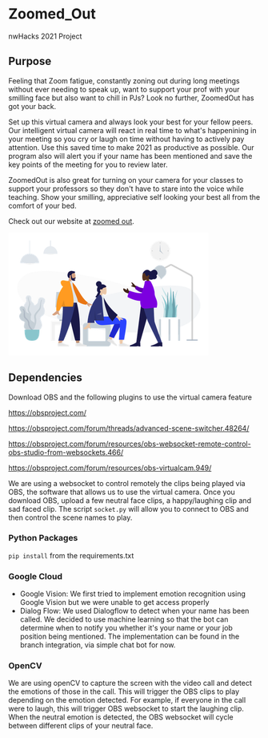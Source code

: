 # Zoomed_Out
nwHacks 2021 Project

## Purpose

Feeling that Zoom fatigue, constantly zoning out during long meetings without ever needing to speak up, want to support your prof with your smilling face but also want to chill in PJs? Look no further, ZoomedOut has got your back.

Set up this virtual camera and always look your best for your fellow peers. Our intelligent virtual camera will react in real time to what's happenining in your meeting so you cry or laugh on time without having to actively pay attention. Use this saved time to make 2021 as productive as possible. Our program also will alert you if your name has been mentioned and save the key points of the meeting for you to review later. 

ZoomedOut is also great for turning on your camera for your classes to support your professors so they don't have to stare into the voice while teaching. Show your smilling, appreciative self looking your best all from the comfort of your bed. 

Check out our website at [zoomed out](https://samihahassan.github.io/Zoomed_Out/).

![zoomedout](zoomedout.png)

## Dependencies

Download OBS and the following plugins to use the virtual camera feature

https://obsproject.com/

https://obsproject.com/forum/threads/advanced-scene-switcher.48264/

https://obsproject.com/forum/resources/obs-websocket-remote-control-obs-studio-from-websockets.466/

https://obsproject.com/forum/resources/obs-virtualcam.949/

We are using a websocket to control remotely the clips being played via OBS, the software that allows us to use the virtual camera. Once you download OBS, upload a few neutral face clips, a happy/laughing clip and sad faced clip. The script `socket.py` will allow you to connect to OBS and then control the scene names to play.


### Python Packages

`pip install` from the requirements.txt

### Google Cloud 
- Google Vision: We first tried to implement emotion recognition using Google Vision but we were unable to get access properly
- Dialog Flow: We used Dialogflow to detect when your name has been called. We decided to use machine learning so that the bot can determine when to notify you whether it's your name or your job position being mentioned. The implementation can be found in the branch integration, via simple chat bot for now. 

### OpenCV
We are using openCV to capture the screen with the video call and detect the emotions of those in the call. This will trigger the OBS clips to play depending on the emotion detected. For example, if everyone in the call were to laugh, this will trigger OBS websocket to start the laughing clip. When the neutral emotion is detected, the OBS websocket will cycle between different clips of your neutral face. 



